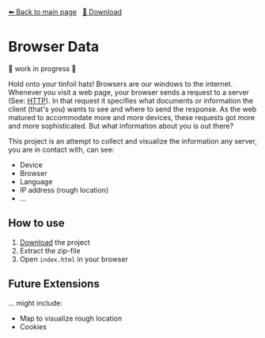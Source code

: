 <!-- Header -->
[⬅️ Back to main page](https://github.com/JonasKoenig/CodeOnMyMind) &nbsp;
[💾 Download](https://minhaskamal.github.io/DownGit/#/home?url=https:%2F%2Fgithub.com%2FJonasKoenig%2FCodeOnMyMind%2Ftree%2Fmaster%2Fprojects%2Fbrowser-data)

# Browser Data

🚧 work in progress 🚧

Hold onto your tinfoil hats! Browsers are our windows to the internet. Whenever you visit a web page, your browser sends a request to a server (See: [HTTP](https://en.wikipedia.org/wiki/Hypertext_Transfer_Protocol)). In that request it specifies what documents or information the client (that's you) wants to see and where to send the response. As the web matured to accommodate more and more devices, these requests got more and more sophisticated. But what information about you is out there?

This project is an attempt to collect and visualize the information any server, you are in contact with, can see:

- Device
- Browser
- Language
- IP address (rough location)
- ...

## How to use

1. [Download](https://minhaskamal.github.io/DownGit/#/home?url=https:%2F%2Fgithub.com%2FJonasKoenig%2FCodeOnMyMind%2Ftree%2Fmaster%2Fprojects%2Fbrowser-data) the project
2. Extract the zip-file
3. Open `index.html` in your browser

## Future Extensions

... might include:

- Map to visualize rough location
- Cookies
